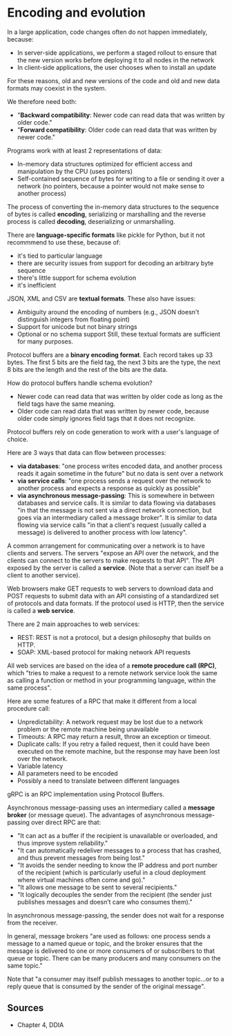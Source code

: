# Encoding and evolution

In a large application, code changes often do not happen immediately, because:
* In server-side applications, we perform a staged rollout to ensure that the new version works before deploying it to all nodes in the network
* In client-side applications, the user chooses when to install an update

For these reasons, old and new versions of the code and old and new data formats may coexist in the system.

We therefore need both:
* "**Backward compatibility**: Newer code can read data that was written by older code."
* "**Forward compatibility**: Older code can read data that was written by newer code."

Programs work with at least 2 representations of data:
* In-memory data structures optimized for efficient access and manipulation by the CPU (uses pointers)
* Self-contained sequence of bytes for writing to a file or sending it over a network (no pointers, because a pointer would not make sense to another process)

The process of converting the in-memory data structures to the sequence of bytes is called **encoding**, serializing or marshalling and the reverse process is called **decoding**, deserializing or unmarshalling.

There are **language-specific formats** like pickle for Python, but it not recommmend to use these, because of:
* it's tied to particular language
* there are security issues from support for decoding an arbitrary byte sequence
* there's little support for schema evolution
* it's inefficient

JSON, XML and CSV are **textual formats**. These also have issues:
* Ambiguity around the encoding of numbers (e.g., JSON doesn't distinguish integers from floating point)
* Support for unicode but not binary strings
* Optional or no schema support
Still, these textual formats are sufficient for many purposes.

Protocol buffers are a **binary encoding format**. Each record takes up 33 bytes. The first 5 bits are the field tag, the next 3 bits are the type, the next 8 bits are the length and the rest of the bits are the data.

How do protocol buffers handle schema evolution?
* Newer code can read data that was written by older code as long as the field tags have the same meaning.
* Older code can read data that was written by newer code, because older code simply ignores field tags that it does not recognize.

Protocol buffers rely on code generation to work with a user's language of choice.

Here are 3 ways that data can flow between processes:
* **via databases**: "one process writes encoded data, and another process reads it again sometime in the future" but no data is sent over a network
* **via service calls**: "one process sends a request over the network to another process and expects a response as quickly as possible"
* **via asynchronous message-passing**: This is somewhere in between databases and service calls. It is similar to data flowing via databases "in that the message is not sent via a direct network connection, but goes via an intermediary called a message broker". It is similar to data flowing via service calls "in that a client's request (usually called a message) is delivered to another process with low latency".

A common arrangement for communicating over a network is to have clients and servers. The servers "expose an API over the network, and the clients can connect to the servers to make requests to that API". The API exposed by the server is called a **service**. (Note that a server can itself be a client to another service). 

Web browsers make GET requests to web servers to download data and POST requests to submit data with an API consisting of a standardized set of protocols and data formats. If the protocol used is HTTP, then the service is called a **web service**.

There are 2 main approaches to web services:
* REST: REST is not a protocol, but a design philosophy that builds on HTTP.
* SOAP: XML-based protocol for making network API requests

All web services are based on the idea of a **remote procedure call (RPC)**, which "tries to make a request to a remote network service look the same as calling a function or method in your programming language, within the same process".

Here are some features of a RPC that make it different from a local procedure call:
* Unpredictability: A network request may be lost due to a network problem or the remote machine being unavailable
* Timeouts: A RPC may return a result, throw an exception or timeout.
* Duplicate calls: If you retry a failed request, then it could have been executed on the remote machine, but the response may have been lost over the network.
* Variable latency
* All parameters need to be encoded
* Possibly a need to translate between different languages

gRPC is an RPC implementation using Protocol Buffers.

Asynchronous message-passing uses an intermediary called a **message broker** (or message queue). The advantages of asynchronous message-passing over direct RPC are that:
* "It can act as a buffer if the recipient is unavailable or overloaded, and thus improve system reliability."
* "It can automatically redeliver messages to a process that has crashed, and thus prevent messages from being lost."
* "It avoids the sender needing to know the IP address and port number of the recipient (which is particularly useful in a cloud deployment where virtual machines often come and go)."
* "It allows one message to be sent to several recipients."
* "It logically decouples the sender from the recipient (the sender just publishes messages and doesn’t care who consumes them)."

In asynchronous message-passing, the sender does not wait for a response from the receiver.

In general, message brokers "are used as follows: one process sends a message to a named queue or topic, and the broker ensures that the message is delivered to one or more consumers of or subscribers to that queue or topic. There can be many producers and many consumers on the same topic."

Note that "a consumer may itself publish messages to another topic...or to a reply queue that is consumed by the sender of the original message".

## Sources

* Chapter 4, DDIA